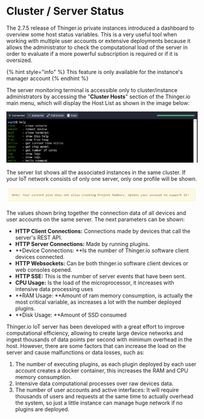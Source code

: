 # Cluster / Server Status

The 2.7.5 release of Thinger.io private instances introduced a dashboard to overview some host status variables. This is a very useful tool when working with multiple user accounts or extensive deployments because it allows the administrator to check the computational load of the server in order to evaluate if a more powerful subscription is required or if it is oversized.

{% hint style="info" %}
This feature is only available for the instance's manager account
{% endhint %}

The server monitoring terminal is accessible only to cluster/instance administrators by accessing the "**Cluster Hosts**" section of the Thinger.io main menu, which will display the Host List as shown in the image below:

![](<../.gitbook/assets/image (280).png>)

The server list shows all the associated instances in the same cluster. If your IoT network consists of only one server, only one profile will be shown.

![](<../.gitbook/assets/image (270).png>)

The values shown bring together the connection data of all devices and user accounts on the same server. The next parameters can be shown:&#x20;

* **HTTP Client Connections:** Connections made by devices that call the server's REST API.
* **HTTP Server Connections:** Made by running plugins.
* **Device Connections: **Is the number of Thinger.io software client devices connected.
* **HTTP Websockets:** Can be both thinger.io software client devices or web consoles opened.
* **HTTP SSE:** This is the number of server events that have been sent.
* **CPU Usage:** Is the load of the microprocessor, it increases with intensive data processing uses
* **RAM Usage: **Amount of ram memory consumption, is actually the most critical variable, as increases a lot with the number deployed plugins.&#x20;
* **Disk Usage: **Amount of SSD consumed&#x20;

Thinger.io IoT server has been developed with a great effort to improve computational efficiency, allowing to create large device networks and ingest thousands of data points per second with minimum overhead in the host. However, there are some factors that can increase the load on the server and cause malfunctions or data losses, such as:

1. The number of executing plugins, as each plugin deployed by each user account creates a docker container, this increases the RAM and CPU memory consumption.&#x20;
2. Intensive data computational processes over raw devices data.
3. The number of user accounts and active interfaces: It will require thousands of users and requests at the same time to actually overhead the system, so just a little instance can manage huge network if no plugins are deployed.&#x20;
